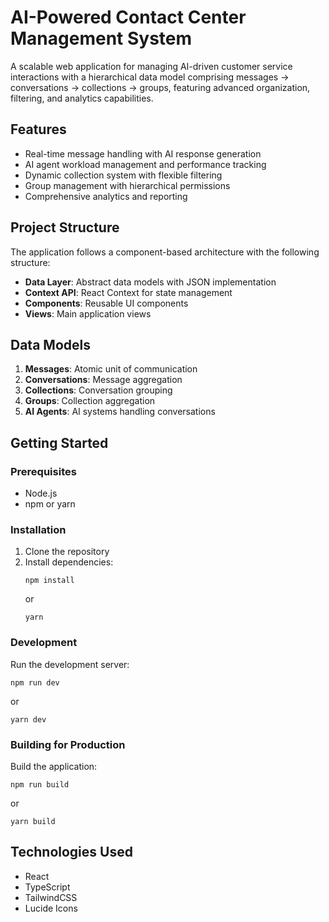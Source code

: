 # AI-Powered Contact Center Management System

A scalable web application for managing AI-driven customer service interactions with a hierarchical data model comprising messages → conversations → collections → groups, featuring advanced organization, filtering, and analytics capabilities.

## Features

- Real-time message handling with AI response generation
- AI agent workload management and performance tracking
- Dynamic collection system with flexible filtering
- Group management with hierarchical permissions
- Comprehensive analytics and reporting

## Project Structure

The application follows a component-based architecture with the following structure:

- **Data Layer**: Abstract data models with JSON implementation
- **Context API**: React Context for state management
- **Components**: Reusable UI components
- **Views**: Main application views

## Data Models

1. **Messages**: Atomic unit of communication
2. **Conversations**: Message aggregation
3. **Collections**: Conversation grouping
4. **Groups**: Collection aggregation
5. **AI Agents**: AI systems handling conversations

## Getting Started

### Prerequisites

- Node.js
- npm or yarn

### Installation

1. Clone the repository
2. Install dependencies:
   ```
   npm install
   ```
   or
   ```
   yarn
   ```

### Development

Run the development server:
```
npm run dev
```
or
```
yarn dev
```

### Building for Production

Build the application:
```
npm run build
```
or
```
yarn build
```

## Technologies Used

- React
- TypeScript
- TailwindCSS
- Lucide Icons
